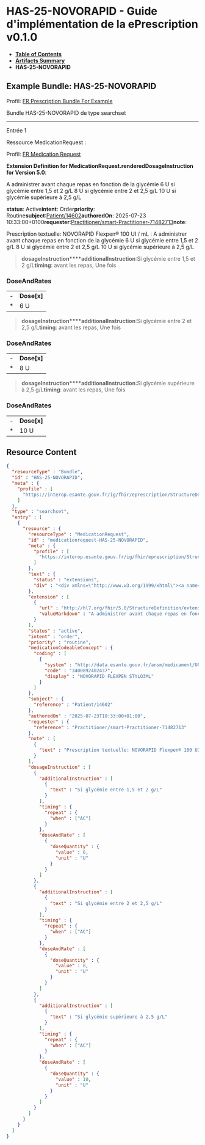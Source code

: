 # HAS-25-NOVORAPID - Guide d'implémentation de la ePrescription v0.1.0

* [**Table of Contents**](toc.md)
* [**Artifacts Summary**](artifacts.md)
* **HAS-25-NOVORAPID**

## Example Bundle: HAS-25-NOVORAPID

Profil: [FR Prescription Bundle For Example](StructureDefinition-fr-prescription-bundle-for-example.md)

Bundle HAS-25-NOVORAPID de type searchset

-------

Entrée 1

Ressource MedicationRequest :

> 

Profil: [FR Medication Request](StructureDefinition-fr-medicationrequest.md)

**Extension Definition for MedicationRequest.renderedDosageInstruction for Version 5.0**:

A administrer avant chaque repas en fonction de la glycémie 6 U si glycémie entre 1,5 et 2 g/L​ 8 U si glycémie entre 2 et 2,5 g/L 10 U si glycémie supérieure à 2,5 g/L

**status**: Active**intent**: Order**priority**: Routine**subject**:[Patient/14602](Patient/14602)**authoredOn**: 2025-07-23 10:33:00+0100**requester**:[Practitioner/smart-Practitioner-71482713](Practitioner/smart-Practitioner-71482713)**note**:
> 

Prescription textuelle: NOVORAPID Flexpen® 100 UI / mL : A administrer avant chaque repas en fonction de la glycémie 6 U si glycémie entre 1,5 et 2 g/L​ 8 U si glycémie entre 2 et 2,5 g/L 10 U si glycémie supérieure à 2,5 g/L​


> **dosageInstruction****additionalInstruction**:Si glycémie entre 1,5 et 2 g/L**timing**: avant les repas, Une fois

### DoseAndRates

| | |
| :--- | :--- |
| - | **Dose[x]** |
| * | 6 U |


> **dosageInstruction****additionalInstruction**:Si glycémie entre 2 et 2,5 g/L**timing**: avant les repas, Une fois

### DoseAndRates

| | |
| :--- | :--- |
| - | **Dose[x]** |
| * | 8 U |


> **dosageInstruction****additionalInstruction**:Si glycémie supérieure à 2,5 g/L**timing**: avant les repas, Une fois

### DoseAndRates

| | |
| :--- | :--- |
| - | **Dose[x]** |
| * | 10 U |





## Resource Content

```json
{
  "resourceType" : "Bundle",
  "id" : "HAS-25-NOVORAPID",
  "meta" : {
    "profile" : [
      "https://interop.esante.gouv.fr/ig/fhir/eprescription/StructureDefinition/fr-prescription-bundle-for-example"
    ]
  },
  "type" : "searchset",
  "entry" : [
    {
      "resource" : {
        "resourceType" : "MedicationRequest",
        "id" : "medicationrequest-HAS-25-NOVORAPID",
        "meta" : {
          "profile" : [
            "https://interop.esante.gouv.fr/ig/fhir/eprescription/StructureDefinition/fr-medicationrequest"
          ]
        },
        "text" : {
          "status" : "extensions",
          "div" : "<div xmlns=\"http://www.w3.org/1999/xhtml\"><a name=\"MedicationRequest_medicationrequest-HAS-25-NOVORAPID\"> </a><p class=\"res-header-id\"><b>Narratif généré : PrescriptionMédicamenteuseTODO medicationrequest-HAS-25-NOVORAPID</b></p><a name=\"medicationrequest-HAS-25-NOVORAPID\"> </a><a name=\"hcmedicationrequest-HAS-25-NOVORAPID\"> </a><div style=\"display: inline-block; background-color: #d9e0e7; padding: 6px; margin: 4px; border: 1px solid #8da1b4; border-radius: 5px; line-height: 60%\"><p style=\"margin-bottom: 0px\"/><p style=\"margin-bottom: 0px\">Profil: <a href=\"StructureDefinition-fr-medicationrequest.html\">FR Medication Request</a></p></div><p><b>Extension Definition for MedicationRequest.renderedDosageInstruction for Version 5.0</b>: </p><div><p>A administrer avant chaque repas en fonction de la glycémie 6 U si glycémie entre 1,5 et 2 g/L​ 8 U si glycémie entre 2 et 2,5 g/L 10 U si glycémie supérieure à 2,5 g/L</p>\n</div><p><b>status</b>: Active</p><p><b>intent</b>: Order</p><p><b>priority</b>: Routine</p><p><b>medication</b>: <span title=\"Codes :{http://data.esante.gouv.fr/ansm/medicament/UCD 3400892402437}\">NOVORAPID FLEXPEN STYLO3ML</span></p><p><b>subject</b>: <a href=\"Patient/14602\">Patient/14602</a></p><p><b>authoredOn</b>: 2025-07-23 10:33:00+0100</p><p><b>requester</b>: <a href=\"Practitioner/smart-Practitioner-71482713\">Practitioner/smart-Practitioner-71482713</a></p><p><b>note</b>: </p><blockquote><div><p>Prescription textuelle: NOVORAPID Flexpen® 100 UI / mL : A administrer avant chaque repas en fonction de la glycémie 6 U si glycémie entre 1,5 et 2 g/L​ 8 U si glycémie entre 2 et 2,5 g/L 10 U si glycémie supérieure à 2,5 g/L​</p>\n</div></blockquote><blockquote><p><b>dosageInstruction</b></p><p><b>additionalInstruction</b>: <span title=\"Codes :\">Si glycémie entre 1,5 et 2 g/L</span></p><p><b>timing</b>: avant les repas, Une fois</p><h3>DoseAndRates</h3><table class=\"grid\"><tr><td style=\"display: none\">-</td><td><b>Dose[x]</b></td></tr><tr><td style=\"display: none\">*</td><td>6 U</td></tr></table></blockquote><blockquote><p><b>dosageInstruction</b></p><p><b>additionalInstruction</b>: <span title=\"Codes :\">Si glycémie entre 2 et 2,5 g/L</span></p><p><b>timing</b>: avant les repas, Une fois</p><h3>DoseAndRates</h3><table class=\"grid\"><tr><td style=\"display: none\">-</td><td><b>Dose[x]</b></td></tr><tr><td style=\"display: none\">*</td><td>8 U</td></tr></table></blockquote><blockquote><p><b>dosageInstruction</b></p><p><b>additionalInstruction</b>: <span title=\"Codes :\">Si glycémie supérieure à 2,5 g/L</span></p><p><b>timing</b>: avant les repas, Une fois</p><h3>DoseAndRates</h3><table class=\"grid\"><tr><td style=\"display: none\">-</td><td><b>Dose[x]</b></td></tr><tr><td style=\"display: none\">*</td><td>10 U</td></tr></table></blockquote></div>"
        },
        "extension" : [
          {
            "url" : "http://hl7.org/fhir/5.0/StructureDefinition/extension-MedicationRequest.renderedDosageInstruction",
            "valueMarkdown" : "A administrer avant chaque repas en fonction de la glycémie 6 U si glycémie entre 1,5 et 2 g/L​ 8 U si glycémie entre 2 et 2,5 g/L 10 U si glycémie supérieure à 2,5 g/L"
          }
        ],
        "status" : "active",
        "intent" : "order",
        "priority" : "routine",
        "medicationCodeableConcept" : {
          "coding" : [
            {
              "system" : "http://data.esante.gouv.fr/ansm/medicament/UCD",
              "code" : "3400892402437",
              "display" : "NOVORAPID FLEXPEN STYLO3ML"
            }
          ]
        },
        "subject" : {
          "reference" : "Patient/14602"
        },
        "authoredOn" : "2025-07-23T10:33:00+01:00",
        "requester" : {
          "reference" : "Practitioner/smart-Practitioner-71482713"
        },
        "note" : [
          {
            "text" : "Prescription textuelle: NOVORAPID Flexpen® 100 UI / mL : A administrer avant chaque repas en fonction de la glycémie 6 U si glycémie entre 1,5 et 2 g/L​ 8 U si glycémie entre 2 et 2,5 g/L 10 U si glycémie supérieure à 2,5 g/L​"
          }
        ],
        "dosageInstruction" : [
          {
            "additionalInstruction" : [
              {
                "text" : "Si glycémie entre 1,5 et 2 g/L"
              }
            ],
            "timing" : {
              "repeat" : {
                "when" : ["AC"]
              }
            },
            "doseAndRate" : [
              {
                "doseQuantity" : {
                  "value" : 6,
                  "unit" : "U"
                }
              }
            ]
          },
          {
            "additionalInstruction" : [
              {
                "text" : "Si glycémie entre 2 et 2,5 g/L"
              }
            ],
            "timing" : {
              "repeat" : {
                "when" : ["AC"]
              }
            },
            "doseAndRate" : [
              {
                "doseQuantity" : {
                  "value" : 8,
                  "unit" : "U"
                }
              }
            ]
          },
          {
            "additionalInstruction" : [
              {
                "text" : "Si glycémie supérieure à 2,5 g/L"
              }
            ],
            "timing" : {
              "repeat" : {
                "when" : ["AC"]
              }
            },
            "doseAndRate" : [
              {
                "doseQuantity" : {
                  "value" : 10,
                  "unit" : "U"
                }
              }
            ]
          }
        ]
      }
    }
  ]
}

```
